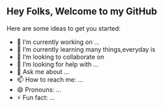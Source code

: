 ## Hey Folks, Welcome to my GitHub


Here are some ideas to get you started:

- 🔭 I’m currently working on ...
- 🌱 I’m currently learning many things,everyday is
- 👯 I’m looking to collaborate on 
- 🤔 I’m looking for help with ...
- 💬 Ask me about ...
- 📫 How to reach me: ...
- 😄 Pronouns: ...
- ⚡ Fun fact: ...
